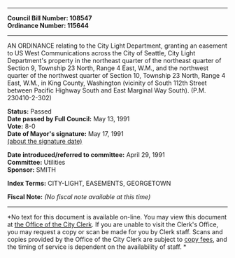 * * * * *  
  
**Council Bill Number: [](#h0)[](#h2)108547**   
**Ordinance Number: 115644**  
  
* * * * *  
  
AN ORDINANCE relating to the City Light Department, granting an easement to US West Communications across the City of Seattle, City Light Department's property in the northeast quarter of the northeast quarter of Section 9, Township 23 North, Range 4 East, W.M., and the northwest quarter of the northwest quarter of Section 10, Township 23 North, Range 4 East, W.M., in King County, Washington (vicinity of South 112th Street between Pacific Highway South and East Marginal Way South). (P.M. 230410-2-302)  
  
**Status:** Passed   
**Date passed by Full Council:** May 13, 1991   
**Vote:** 8-0   
**Date of Mayor's signature:** May 17, 1991   
[(about the signature date)](/~public/approvaldate.htm)   
  
  
**Date introduced/referred to committee:** April 29, 1991   
**Committee:** Utilities   
**Sponsor:** SMITH   
  
**Index Terms:** CITY-LIGHT, EASEMENTS, GEORGETOWN  
  
**Fiscal Note:** *(No fiscal note available at this time)*  
  
* * * * *  
  
*No text for this document is available on-line. You may view this document at [the Office of the City Clerk](http://www.seattle.gov/leg/clerk/contactUs.htm). If you are unable to visit the Clerk's Office, you may request a copy or scan be made for you by Clerk staff. Scans and copies provided by the Office of the City Clerk are subject to [copy fees](http://clerk.seattle.gov/~public/clerkfees.htm), and the timing of service is dependent on the availability of staff. *  
  
  
